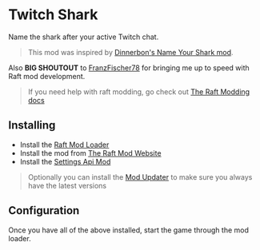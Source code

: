 ﻿# Twitch Shark

Name the shark after your active Twitch chat.

> This mod was inspired by [Dinnerbon's Name Your Shark mod](https://github.com/Dinnerbone/name-your-shark).

Also **BIG SHOUTOUT** to [FranzFischer78](https://www.raftmodding.com/user/FranzFischer78) for bringing me up to speed with Raft mod development.

> If you need help with raft modding, go check out [The Raft Modding docs](https://api.raftmodding.com/)

## Installing

- Install the [Raft Mod Loader](https://www.raftmodding.com/download)
- Install the mod from [The Raft Mod Website](https://www.raftmodding.com/mods)
- Install the [Settings Api Mod](https://www.raftmodding.com/mods/extra-settings-api)

> Optionally you can install the [Mod Updater](https://www.raftmodding.com/mods/modupdater) to make sure you always have the latest versions

## Configuration

Once you have all of the above installed, start the game through the mod loader.

